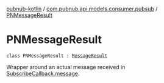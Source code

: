 [pubnub-kotlin](../index.md) / [com.pubnub.api.models.consumer.pubsub](index.md) / [PNMessageResult](./-p-n-message-result.md)

# PNMessageResult

`class PNMessageResult : `[`MessageResult`](-message-result/index.md)

Wrapper around an actual message received in [SubscribeCallback.message](../com.pubnub.api.callbacks/-subscribe-callback/message.md).

